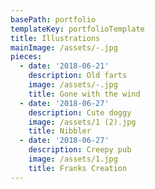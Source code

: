 ```yaml
---
basePath: portfolio
templateKey: portfolioTemplate
title: Illustrations
mainImage: /assets/-.jpg
pieces:
  - date: '2018-06-21'
    description: Old farts
    image: /assets/-.jpg
    title: Gone with the wind
  - date: '2018-06-27'
    description: Cute doggy
    image: /assets/1 (2).jpg
    title: Nibbler
  - date: '2018-06-27'
    description: Creepy pub
    image: /assets/1.jpg
    title: Franks Creation
---
```


